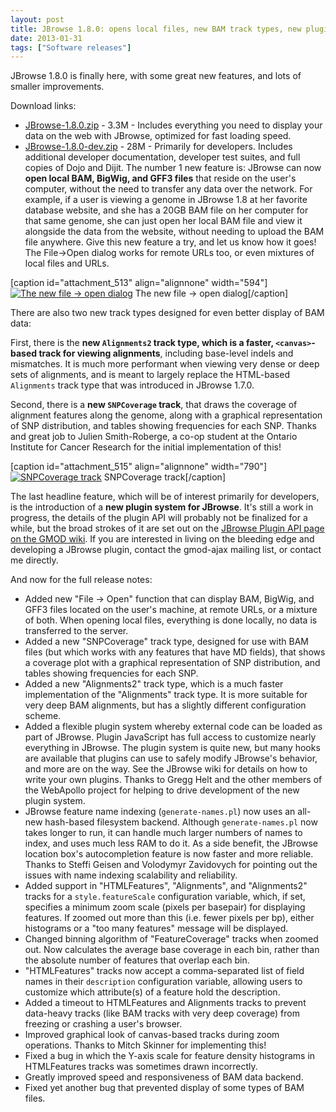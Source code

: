 ```yaml
---
layout: post
title: JBrowse 1.8.0: opens local files, new BAM track types, new plugin system
date: 2013-01-31
tags: ["Software releases"]
---
```


JBrowse 1.8.0 is finally here, with some great new features, and lots of smaller improvements.

Download links:

*   [JBrowse-1.8.0.zip](/wordpress/wp-content/plugins/download-monitor/download.php?id=39 "download JBrowse-1.8.0.zip") - 3.3M - Includes everything you need to display your data on the web with JBrowse, optimized for fast loading speed.
*   [JBrowse-1.8.0-dev.zip](https://jbrowse.org/wordpress/wp-content/plugins/download-monitor/download.php?id=40 "download JBrowse-1.8.0-dev.zip") - 28M - Primarily for developers. Includes additional developer documentation, developer test suites, and full copies of Dojo and Dijit.
The number 1 new feature is: JBrowse can now **open local BAM, BigWig, and GFF3 files** that reside on the user's computer, without the need to transfer any data over the network. For example, if a user is viewing a genome in JBrowse 1.8 at her favorite database website, and she has a 20GB BAM file on her computer for that same genome, she can just open her local BAM file and view it alongside the data from the website, without needing to upload the BAM file anywhere. Give this new feature a try, and let us know how it goes! The File->Open dialog works for remote URLs too, or even mixtures of local files and URLs.

[caption id="attachment_513" align="alignnone" width="594"][![The new file -> open dialog](https://jbrowse.org/wordpress/wp-content/uploads/2013/01/filedialog.png)](filedialog.png) The new file -> open dialog[/caption]

There are also two new track types designed for even better display of BAM data:

First, there is the **new `Alignments2` track type, which is a faster, `<canvas>`-based track for viewing alignments**, including base-level indels and mismatches. It is much more performant when viewing very dense or deep sets of alignments, and is meant to largely replace the HTML-based `Alignments` track type that was introduced in JBrowse 1.7.0.

Second, there is a **new `SNPCoverage` track**, that draws the coverage of alignment features along the genome, along with a graphical representation of SNP distribution, and tables showing frequencies for each SNP. Thanks and great job to Julien Smith-Roberge, a co-op student at the Ontario Institute for Cancer Research for the initial implementation of this!

[caption id="attachment_515" align="alignnone" width="790"][![SNPCoverage track](https://jbrowse.org/wordpress/wp-content/uploads/2013/01/snpcoverage.png)](snpcoverage.png) SNPCoverage track[/caption]

The last headline feature, which will be of interest primarily for developers, is the introduction of a **new plugin system for JBrowse**. It's still a work in progress, the details of the plugin API will probably not be finalized for a while, but the broad strokes of it are set out on the [JBrowse Plugin API page on the GMOD wiki](https://gmod.org/wiki/JBrowse_Plugin_API "JBrowse Plugin API").  If you are interested in living on the bleeding edge and  developing a JBrowse plugin, contact the gmod-ajax mailing list, or contact me directly.

And now for the full release notes:

*   Added new "File -> Open" function that can display BAM, BigWig, and
GFF3 files located on the user's machine, at remote URLs, or a
mixture of both. When opening local files, everything is done
locally, no data is transferred to the server.
*   Added a new "SNPCoverage" track type, designed for use with BAM
files (but which works with any features that have MD fields), that
shows a coverage plot with a graphical representation of SNP
distribution, and tables showing frequencies for each SNP.
*   Added a new "Alignments2" track type, which is a much faster
implementation of the "Alignments" track type. It is more suitable
for very deep BAM alignments, but has a slightly different
configuration scheme.
*   Added a flexible plugin system whereby external code can be loaded
as part of JBrowse. Plugin JavaScript has full access to customize
nearly everything in JBrowse. The plugin system is quite new, but
many hooks are available that plugins can use to safely modify
JBrowse's behavior, and more are on the way. See the JBrowse wiki
for details on how to write your own plugins. Thanks to Gregg Helt
and the other members of the WebApollo project for helping to drive
development of the new plugin system.
*   JBrowse feature name indexing (`generate-names.pl`) now uses an
all-new hash-based filesystem backend. Although
`generate-names.pl` now takes longer to run, it can handle much
larger numbers of names to index, and uses much less RAM to do it.
As a side benefit, the JBrowse location box's autocompletion
feature is now faster and more reliable. Thanks to Steffi Geisen
and Volodymyr Zavidovych for pointing out the issues with name
indexing scalability and reliability.
*   Added support in "HTMLFeatures", "Alignments", and "Alignments2"
tracks for a `style.featureScale` configuration variable, which, if
set, specifies a minimum zoom scale (pixels per basepair) for
displaying features. If zoomed out more than this (i.e. fewer
pixels per bp), either histograms or a "too many features" message
will be displayed.
*   Changed binning algorithm of "FeatureCoverage" tracks when zoomed
out. Now calculates the average base coverage in each bin, rather
than the absolute number of features that overlap each bin.
*   "HTMLFeatures" tracks now accept a comma-separated list of field
names in their `description` configuration variable, allowing users
to customize which attribute(s) of a feature hold the description.
*   Added a timeout to HTMLFeatures and Alignments tracks to prevent
data-heavy tracks (like BAM tracks with very deep coverage) from
freezing or crashing a user's browser.
*   Improved graphical look of canvas-based tracks during zoom
operations. Thanks to Mitch Skinner for implementing this!
*   Fixed a bug in which the Y-axis scale for feature density
histograms in HTMLFeatures tracks was sometimes drawn incorrectly.
*   Greatly improved speed and responsiveness of BAM data backend.
*   Fixed yet another bug that prevented display of some types of BAM files.